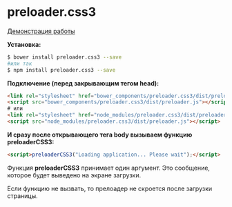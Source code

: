 # preloader.css3

[Демонстрация работы](https://yarkovaleksei.github.io/preloader.css3)

**Установка:**
```bash
$ bower install preloader.css3 --save
#или так
$ npm install preloader.css3 --save
```

**Подключение (перед закрывающим тегом head):**
```html
<link rel="stylesheet" href="bower_components/preloader.css3/dist/preloader.css">
<script src="bower_components/preloader.css3/dist/preloader.js"></script>
# или
<link rel="stylesheet" href="node_modules/preloader.css3/dist/preloader.css">
<script src="node_modules/preloader.css3/dist/preloader.js"></script>
```

**И сразу после открывающего тега body вызываем функцию preloaderCSS3:**
```html
<script>preloaderCSS3("Loading application... Please wait");</script>
```

Функция **preloaderCSS3** принимает один аргумент. Это сообщение, которое будет выведено на экране загрузки.

Если функцию не вызвать, то прелоадер не скроется после загрузки страницы.


